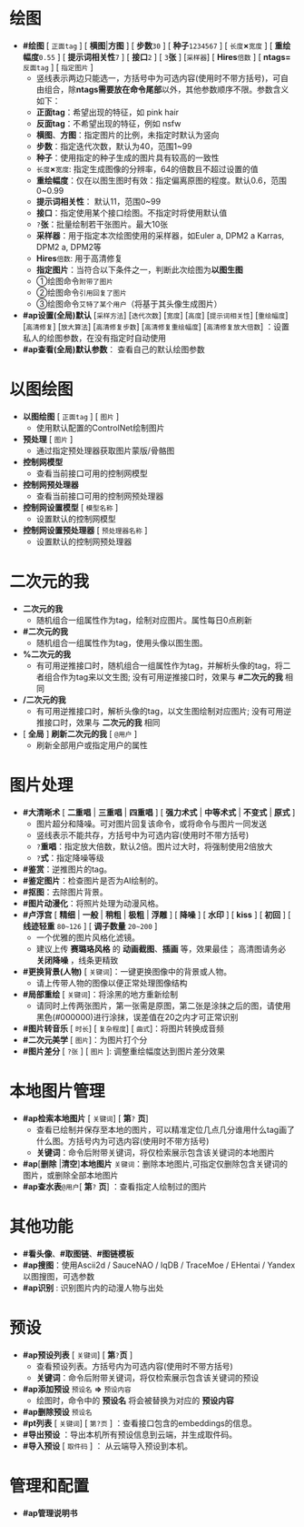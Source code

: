 # 绘图

* **#绘图** [ `正面tag` ]  [ **横图**|**方图** ] [ **步数**`30` ] [ **种子**`1234567` ] [ `长度`**×**`宽度` ] [ **重绘幅度**`0.55` ] [ **提示词相关性**`7` ] [ **接口**`2` ] [ `3`**张** ] [`采样器`] [ **Hires**`倍数` ] [ **ntags=**`反面tag` ] [ `指定图片` ]
  * 竖线表示两边只能选一，方括号中为可选内容(使用时不带方括号)，可自由组合，除**ntags需要放在命令尾部**以外，其他参数顺序不限。参数含义如下：
  * **正面tag**：希望出现的特征，如 pink hair
  * **反面tag**：不希望出现的特征，例如 nsfw
  * **横图**、**方图**：指定图片的比例，未指定时默认为竖向
  * **步数**：指定迭代次数，默认为40，范围1~99
  * **种子**：使用指定的种子生成的图片具有较高的一致性
  * `长度`**×**`宽度`: 指定生成图像的分辨率，64的倍数且不超过设置的值
  * **重绘幅度**：仅在以图生图时有效：指定偏离原图的程度。默认0.6，范围0~0.99
  * **提示词相关性**： 默认11，范围0~99
  * **接口**：指定使用某个接口绘图。不指定时将使用默认值
  * `?`**张**：批量绘制若干张图片。最大10张
  * **采样器**：用于指定本次绘图使用的采样器，如Euler a, DPM2 a Karras, DPM2 a, DPM2等
  * **Hires**`倍数`: 用于高清修复
  * **指定图片**：当符合以下条件之一，判断此次绘图为**以图生图**
  * ①绘图命令`附带了图片`
  * ②绘图命令`引用回复了图片`
  * ③绘图命令`艾特了某个用户`（将基于其头像生成图片）
* **#ap设置(全局)默认**  [` 采样方法 `]  [` 迭代次数 `]  [` 宽度 `]  [` 高度 `]  [` 提示词相关性 `]  [` 重绘幅度 `]  [` 高清修复 `]  [` 放大算法 `]  [` 高清修复步数 `]  [` 高清修复重绘幅度 `]  [` 高清修复放大倍数 `]  ：设置私人的绘图参数，在没有指定时自动使用
* **#ap查看(全局)默认参数**： 查看自己的默认绘图参数

# 以图绘图

* **以图绘图** [ `正面tag` ] [ `图片` ]
  * 使用默认配置的ControlNet绘制图片
* **预处理** [ `图片` ]
  * 通过指定预处理器获取图片蒙版/骨骼图
* **控制网模型**
  * 查看当前接口可用的控制网模型
* **控制网预处理器**
  * 查看当前接口可用的控制网预处理器
* **控制网设置模型** [ `模型名称` ]
  * 设置默认的控制网模型
* **控制网设置预处理器** [ `预处理器名称` ]
  * 设置默认的控制网预处理器

# 二次元的我

* **二次元的我**
  * 随机组合一组属性作为tag，绘制对应图片。属性每日0点刷新
* **#二次元的我** 
  * 随机组合一组属性作为tag，使用头像以图生图。 
* **%二次元的我** 
  * 有可用逆推接口时，随机组合一组属性作为tag，并解析头像的tag，将二者组合作为tag来以文生图; 没有可用逆推接口时，效果与 **#二次元的我** 相同
* **/二次元的我** 
  * 有可用逆推接口时，解析头像的tag，以文生图绘制对应图片; 没有可用逆推接口时，效果与 **二次元的我** 相同
* [ **全局** ] **刷新二次元的我** [ `@用户` ]
  * 刷新全部用户或指定用户的属性

# 图片处理

* **#大清晰术** [ **二重唱** | **三重唱** | **四重唱** ] [ **强力术式** | **中等术式** | **不变式** | **原式** ] 
  * 图片超分和降噪。可对图片回复该命令，或将命令与图片一同发送
  * 竖线表示不能共存，方括号中为可选内容(使用时不带方括号)
  * `?`**重唱**：指定放大倍数，默认2倍。图片过大时，将强制使用2倍放大
  * `?`**式**：指定降噪等级
* **#鉴赏**：逆推图片的tag。
* **#鉴定图片**：检查图片是否为AI绘制的。
* **#抠图**：去除图片背景。
* **#图片动漫化**：将照片处理为动漫风格。
* **#卢浮宫** [ **精细** | **一般** | **稍粗** | **极粗** | **浮雕** ]  [ **降噪** ]  [ **水印** ]  [ **kiss** ]  [ **初回** ]  [ **线迹轻重** `80~126` ]  [ **调子数量** `20~200` ] 
  * 一个优雅的图片风格化滤镜。
  * 建议上传 **赛璐珞风格** 的 **动画截图**、**插画** 等，效果最佳；  高清图请务必 **关闭降噪** ，线条更精致
* **#更换背景(人物)** [ `关键词`]：一键更换图像中的背景或人物。
  * 请上传带人物的图像以便正常处理图像结构
* **#局部重绘** [ `关键词`]：将涂黑的地方重新绘制
  * 请同时上传两张图片，第一张需是原图，第二张是涂抹之后的图，请使用黑色(#000000)进行涂抹，误差值在20之内才可正常识别
* **#图片转音乐** [ `时长`] [ `复杂程度`] [ `曲式`]：将图片转换成音频
* **#二次元美学** [ `图片`]：为图片打个分
* **#图片差分** [ `?张` ] [ `图片` ]: 调整重绘幅度达到图片差分效果

# 本地图片管理

* **#ap检索本地图片** [ `关键词`] [ **第**`?` **页**]
  * 查看已绘制并保存至本地的图片，可以精准定位几点几分谁用什么tag画了什么图。方括号内为可选内容(使用时不带方括号)
  * **关键词**：命令后附带关键词，将仅检索展示包含该关键词的本地图片
* **#ap**[**删除** |**清空**]**本地图片** `关键词`：删除本地图片,可指定仅删除包含关键词的图片，或删除全部本地图片
* **#ap查水表**`@用户`[ **第**`?` **页**] ：查看指定人绘制过的图片


# 其他功能

* **#看头像**、**#取图链**、**#图链模板**
* **#ap搜图**：使用Ascii2d / SauceNAO / IqDB / TraceMoe / EHentai / Yandex以图搜图，可选参数
* **#ap识别** : 识别图片内的动漫人物与出处

# 预设

* **#ap预设列表** [ `关键词`] [ **第**`?`**页** ]
  * 查看预设列表。方括号内为可选内容(使用时不带方括号)
  * **关键词**：命令后附带关键词，将仅检索展示包含该关键词的预设
* **#ap添加预设** `预设名` **=>** `预设内容` 
  * 绘图时，命令中的 **预设名** 将会被替换为对应的 **预设内容**
* **#ap删除预设** `预设名`
* **#pt列表** [ `关键词`] [ `第?页` ] ：查看接口包含的embeddings的信息。
* **#导出预设** ：导出本机所有预设信息到云端，并生成取件码。
* **#导入预设** [ `取件码` ] ： 从云端导入预设到本机。


# 管理和配置

* **#ap管理说明书**